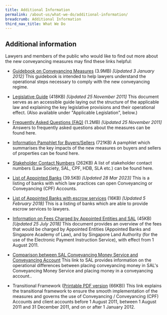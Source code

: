 ```yaml
---
title: Additional Information
permalink: /about-us/what-we-do/additional-information/
breadcrumb: Additional Information
third_nav_title: What We Do
---
```

Additional information
---

Lawyers and members of the public who would like to find out more about the new conveyancing measures may find these links helpful:

* <a href="/files/linkclick5d22.pdf/">Guidebook on Conveyancing Measures</a> (3.9MB) <i>[Updated 3 January 2012]</i>
This guidebook is intended to help lawyers understand the operational steps necessary to comply with the new conveyancing regime.
 
* <a href="/files/linkclickfe3c.pdf/">Legislative Guide</a> (418KB) <i>[Updated 25 November 2011]</i>
This document serves as an accessible guide laying out the structure of the applicable law and explaining the key legislative provisions and their operational effect. (Also available under "Applicable Legislation", below.)
 
* <a href="/files/linkclickefd3.pdf/">Frequently Asked Questions (FAQ)</a> (1.2MB) <i>[Updated 25 November 2011]</i>
Answers to frequently asked questions about the measures can be found here.

* <a href="/files/linkclick66dd.pdf/">Information Pamphlet for Buyers/Sellers</a> (721KB)
A pamphlet which summarises the key impacts of the new measures on buyers and sellers of properties can be found here.
 
* <a href="/files/linkclick998f.pdf/">Stakeholder Contact Numbers</a> (262KB)
A list of stakeholder contact numbers (Law Society, SAL, CPF, HDB, SLA etc.) can be found here.
 
* <a href="/files/AppointedBanks2023.pdf/">List of Appointed Banks</a> (39.5KB) <i>[Updated 28 Mar 2023]</i>
This is a listing of banks with which law practices can open Conveyancing or Conveyancing (CPF) Accounts.
 
* <a href="/files/AnnexB-AppointedBanksthatprovideescrowaccounts.pdf/">List of Appointed Banks with escrow services</a> (16KB) <i>[Updated 5 February 2018]</i>
This is a listing of banks which are able to provide escrow services to lawyers.
 
* <a href="/files/InformationonfeeschargedbyappointedbanksandSAL_20180725.pdf/">Information on Fees Charged by Appointed Entities and SAL</a> (45KB) <i>[Updated 25 July 2018]</i>
This document provides an overview of the fees that would be charged by Appointed Entities (Appointed Banks and Singapore Academy of Law), and by Singapore Land Authority (for the use of the Electronic Payment Instruction Service), with effect from 1 August 2011.
 
* <a href="#">Comparison between SAL Conveyancing Money Service and Conveyancing Account</a>
This link to SAL provides information on the operational differences between placing conveyancing money in SAL's Conveyancing Money Service and placing money in a conveyancing account..
 
* Transitional Framework (<a href="/files/linkclicka494.pdf/">Printable PDF version</a> (66KB))
This link explains the transitional framework to ensure the smooth implementation of the measures and governs the use of Conveyancing / Conveyancing (CPF) Accounts and client accounts before 1 August 2011, between 1 August 2011 and 31 December 2011, and on or after 1 January 2012.